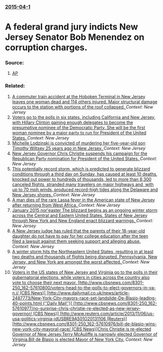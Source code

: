 ### [2015-04-1](/news/2015/04/1/index.md)

# A federal grand jury indicts New Jersey Senator Bob Menendez on corruption charges. 




### Source:

1. [AP](http://bigstory.ap.org/article/65615613edeb4ccbbd053daa380912df/new-jersey-sen-bob-menendez-indicted-corruption-charges)

### Related:

1. [A commuter train accident at the Hoboken Terminal in New Jersey leaves one woman dead and 114 others injured. Major structural damage occurs to the station with portions of the roof collapsed. ](/news/2016/09/29/a-commuter-train-accident-at-the-hoboken-terminal-in-new-jersey-leaves-one-woman-dead-and-114-others-injured-major-structural-damage-occurs.md) _Context: New Jersey_
2. [Voters go to the polls in six states, including California and New Jersey, with Hillary Clinton gaining enough delegates to become the presumptive nominee of the Democratic Party. She will be the first woman nominee by a major party to run for President of the United States. ](/news/2016/06/7/voters-go-to-the-polls-in-six-states-including-california-and-new-jersey-with-hillary-clinton-gaining-enough-delegates-to-become-the-presu.md) _Context: New Jersey_
3. [ Michelle Lodzinski is convicted of murdering her five-year-old son Timothy Wiltsey 25 years ago in New Jersey. ](/news/2016/05/18/michelle-lodzinski-is-convicted-of-murdering-her-five-year-old-son-timothy-wiltsey-25-years-ago-in-new-jersey.md) _Context: New Jersey_
4. [New Jersey Governor Chris Christie suspends his campaign for the Republican Party nomination for President of the United States. ](/news/2016/02/10/new-jersey-governor-chris-christie-suspends-his-campaign-for-the-republican-party-nomination-for-president-of-the-united-states.md) _Context: New Jersey_
5. [This potentially record storm, which is predicted to generate blizzard conditions through a third day on Sunday, has caused at least 10 deaths, knocked out power to hundreds of thousands, led to more than 8,300 canceled flights,  stranded many travelers on major highways and, with up to 70 mph winds, produced record-high tides along the Delaware and New Jersey shores. ](/news/2016/01/23/this-potentially-record-storm-which-is-predicted-to-generate-blizzard-conditions-through-a-third-day-on-sunday-has-caused-at-least-10-deat.md) _Context: New Jersey_
6. [A man dies of the rare Lassa fever in the American state of New Jersey after returning from West Africa. ](/news/2015/05/26/a-man-dies-of-the-rare-lassa-fever-in-the-american-state-of-new-jersey-after-returning-from-west-africa.md) _Context: New Jersey_
7. [January 2015 nor'easter The blizzard begins as an ongoing winter storm across the Central and Eastern United States. States of New Jersey through New York and New England enact blizzard warnings. ](/news/2015/01/26/january-2015-nor-easter-pthe-blizzard-begins-as-an-ongoing-winter-storm-across-the-central-and-eastern-united-states-states-of-new-jersey-t.md) _Context: New Jersey_
8. [A New Jersey judge has ruled that the parents of their 18-year-old daughter do not have to pay for her college education after the teen filed a lawsuit against them seeking support and alleging abuse. ](/news/2014/03/4/a-new-jersey-judge-has-ruled-that-the-parents-of-their-18-year-old-daughter-do-not-have-to-pay-for-her-college-education-after-the-teen-file.md) _Context: New Jersey_
9. [A winter storm hits the Northeastern United States, resulting in at least two deaths and thousands of flights being disrupted. Pennsylvania, New Jersey, and New York are amongst the worst affected. ](/news/2014/02/3/a-winter-storm-hits-the-northeastern-united-states-resulting-in-at-least-two-deaths-and-thousands-of-flights-being-disrupted-pennsylvania.md) _Context: New Jersey_
10. [Voters in the US states of New Jersey and Virginia go to the polls in their gubernatorial elections, while voters in cities across the country also vote to choose their next mayor. [http://www.cbsnews.com/8301-250_162-57610800/voters-head-to-the-polls-to-elect-governors-in-va-n.j/ (CBS News)] [http://www.dailymail.co.uk/news/article-2487773/New-York-City-mayors-race-set-landslide-De-Blasio-leading-40-points.html (''Daily Mail'')] [http://www.cbsnews.com/8301-250_162-57610977/no-surprise-chris-christie-re-elected-as-new-jersey-governor/ (CBS News)] [http://www.reuters.com/article/2013/11/06/us-usa-politics-virginia-idUSBRE9A501O20131106 (Reuters)] [http://www.cbsnews.com/8301-250_162-57610976/bill-de-blasio-wins-new-york-city-mayoral-race/ (CBS News)]Chris Christie is re-elected Governor of New Jersey.Terry McAuliffe is narrowly elected Governor of Virginia.Bill de Blasio is elected Mayor of New York City.](/news/2013/11/5/voters-in-the-us-states-of-new-jersey-and-virginia-go-to-the-polls-in-their-gubernatorial-elections-while-voters-in-cities-across-the-count.md) _Context: New Jersey_
